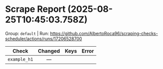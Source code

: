 # Scrape Report (2025-08-25T10:45:03.758Z)

Group: `default`  |  Run: https://github.com/AlbertoRoca96/scraping-checks-scheduler/actions/runs/17206528700

| Check | Changed | Keys | Error |
|---|:---:|:--|:--|
| `example_h1` | — |  |  |
